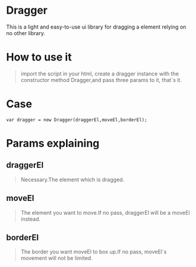 Dragger
=======

This is a light and easy-to-use ui library for dragging a element relying on no other library.

# How to use it

> import the script in your html, create a dragger instance with the constructor method Dragger,and pass three params to it, that`s it.

# Case

`
	var dragger = new Dragger(draggerEl,moveEl,borderEl);
`

# Params explaining

## draggerEl

> Necessary.The element which is dragged.

## moveEl

> The element you want to move.If no pass, draggerEl will be a moveEl instead.

## borderEl

> The border you want moveEl to box up.If no pass, moveEl`s movement will not be limited.